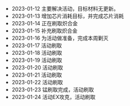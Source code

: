 - 2023-01-12 主要解决活动，目标材料无更新。 
- 2023-01-13 增加芯片消耗目标，并完成芯片消耗
- 2023-01-14 正在刷取炽合金
- 2023-01-15 补充刷取炽合金
- 2023-01-16 为活动做准备，完成本周剿灭
- 2023-01-17 活动刷取
- 2023-01-18 活动刷取
- 2023-01-19 活动刷取
- 2023-01-20 活动刷取
- 2023-01-21 活动刷取
- 2023-01-22 活动刷取
- 2023-01-23 锰刷取完成，活动刷取
- 2023-01-24 活动EX攻克，活动刷取
